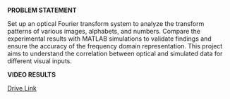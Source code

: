 **PROBLEM STATEMENT**

Set up an optical Fourier transform system to analyze the transform patterns of various images, alphabets, and numbers. Compare the experimental results with MATLAB simulations to validate findings and ensure the accuracy of the frequency domain representation. This project aims to understand the correlation between optical and simulated data for different visual inputs.


**VIDEO RESULTS**

[Drive Link](https://drive.google.com/drive/folders/1YDhC1jS65M545Jk3IPaP1W_6Yr0i73OY?usp=sharing)
